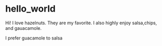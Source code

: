 # hello_world

Hi! I love hazelnuts. They are my favorite.
I also highly enjoy salsa,chips, and gauacamole.

I prefer guacamole to salsa
